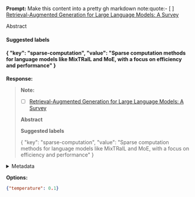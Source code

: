 **Prompt:**
Make this content into a pretty gh markdown note:quote:- [ ] [Retrieval-Augmented Generation for Large Language Models: A Survey](https://browse.arxiv.org/html/2312.10997v4)

Abstract

#### Suggested labels
#### {   "key": "sparse-computation",   "value": "Sparse computation methods for language models like MixTRaIL and MoE, with a focus on efficiency and performance" }

**Response:**
> **Note:**
> 
> - [ ] [Retrieval-Augmented Generation for Large Language Models: A Survey](https://browse.arxiv.org/html/2312.10997v4)
> 
> **Abstract**
> 
> **Suggested labels**
> 
> {   "key": "sparse-computation",   "value": "Sparse computation methods for language models like MixTRaIL and MoE, with a focus on efficiency and performance" }

<details><summary>Metadata</summary>

- Duration: 2857 ms
- Datetime: 2024-01-11T16:13:13.333497
- Model: gpt-3.5-turbo-0613

</details>

**Options:**
```json
{"temperature": 0.1}
```


